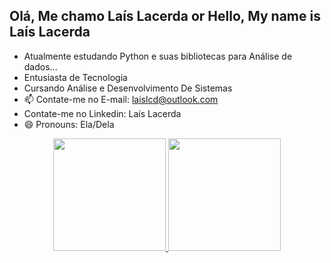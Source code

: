 ## Olá, Me chamo Laís Lacerda or Hello, My name is Laís Lacerda
- Atualmente estudando Python e suas bibliotecas para Análise de dados...
- Entusiasta de Tecnologia 
- Cursando Análise e Desenvolvimento De Sistemas
- 📫 Contate-me no E-mail: laislcd@outlook.com
- Contate-me no Linkedin: Laís Lacerda
- 😄 Pronouns: Ela/Dela

<div align="center">
  <a href="https://github.com/Laislacerds">
  <img height="180em" src="https://github-readme-stats.vercel.app/api?username=Laislacerds&show_icons=true&theme=dracula&include_all_commits=true&count_private=true"/>
  <img height="180em" src="https://github-readme-stats.vercel.app/api/top-langs/?username=Laislacerds&layout=compact&langs_count=7&theme=dracula"/>
</div>


 
